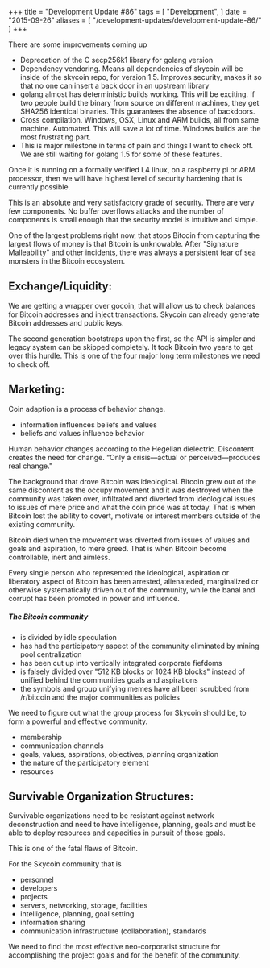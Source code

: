 +++
title = "Development Update #86"
tags = [
    "Development",
]
date = "2015-09-26"
aliases = [
	"/development-updates/development-update-86/"
]
+++

There are some improvements coming up
- Deprecation of the C secp256k1 library for golang version
- Dependency vendoring. Means all dependencies of skycoin will be inside of the skycoin repo, for version 1.5. Improves security, makes it so that no one can insert a back door in an upstream library
- golang almost has deterministic builds working. This will be exciting. If two people build the binary from source on different machines, they get SHA256 identical binaries. This guarantees the absence of backdoors.
- Cross compilation. Windows, OSX, Linux and ARM builds, all from same machine. Automated. This will save a lot of time. Windows builds are the most frustrating part.
- This is major milestone in terms of pain and things I want to check off. We are still waiting for golang 1.5 for some of these features.

Once it is running on a formally verified L4 linux, on a raspberry pi or ARM processor, then we will have highest level of security hardening that is currently possible.

This is an absolute and very satisfactory grade of security. There are very few components. No buffer overflows attacks and the number of components is small enough that the security model is intuitive and simple.

One of the largest problems right now, that stops Bitcoin from capturing the largest flows of money is that Bitcoin is unknowable. After "Signature Malleability" and other incidents, there was always a persistent fear of sea monsters in the Bitcoin ecosystem.

## Exchange/Liquidity:

We are getting a wrapper over gocoin, that will allow us to check balances for Bitcoin addresses and inject transactions. Skycoin can already generate Bitcoin addresses and public keys.

The second generation bootstraps upon the first, so the API is simpler and legacy system can be skipped completely. It took Bitcoin two years to get over this hurdle. This is one of the four major long term milestones we need to check off.

## Marketing:

Coin adaption is a process of behavior change.

- information influences beliefs and values
- beliefs and values influence behavior

Human behavior changes according to the Hegelian dielectric. Discontent creates the need for change. “Only a crisis—actual or perceived––produces real change."

The background that drove Bitcoin was ideological. Bitcoin grew out of the same discontent as the occupy movement and it was destroyed when the community was taken over, infiltrated and diverted from ideological issues to issues of mere price and what the coin price was at today. That is when Bitcoin lost the ability to covert, motivate or interest members outside of the existing community.

Bitcoin died when the movement was diverted from issues of values and goals and aspiration, to mere greed. That is when Bitcoin become controllable, inert and aimless.

Every single person who represented the ideological, aspiration or liberatory aspect of Bitcoin has been arrested, alienateded, marginalized or otherwise systematically driven out of the community, while the banal and corrupt has been promoted in power and influence.

##### The Bitcoin community
- is divided by idle speculation
- has had the participatory aspect of the community eliminated by mining pool centralization
- has been cut up into vertically integrated corporate fiefdoms
- is falsely divided over "512 KB blocks or 1024 KB blocks" instead of unified behind the communities goals and aspirations
- the symbols and group unifying memes have all been scrubbed from /r/bitcoin and the major communities as policies

We need to figure out what the group process for Skycoin should be, to form a powerful and effective community.

- membership
- communication channels
- goals, values, aspirations, objectives, planning organization
- the nature of the participatory element
- resources

## Survivable Organization Structures:

Survivable organizations need to be resistant against network deconstruction and need to have intelligence, planning, goals and must be able to deploy resources and capacities in pursuit of those goals.

This is one of the fatal flaws of Bitcoin.

For the Skycoin community that is
- personnel
- developers
- projects
- servers, networking, storage, facilities
- intelligence, planning, goal setting
- information sharing
- communication infrastructure (collaboration), standards

We need to find the most effective neo-corporatist structure for accomplishing the project goals and for the benefit of the community.
